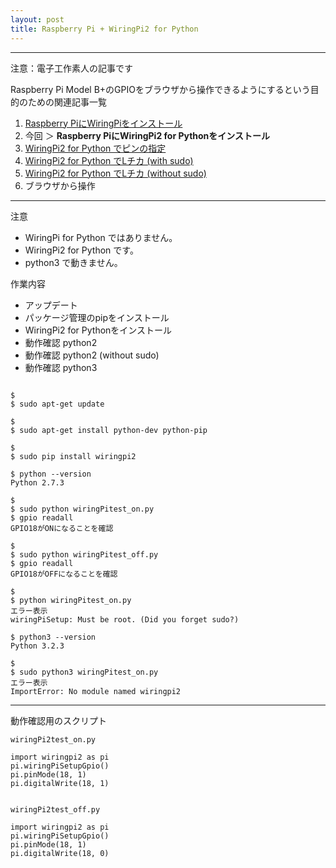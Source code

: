 ```yaml
---
layout: post
title: Raspberry Pi + WiringPi2 for Python
---
```


------------------------------------
注意：電子工作素人の記事です

Raspberry Pi Model B+のGPIOをブラウザから操作できるようにするという目的のための関連記事一覧

1. [Raspberry PiにWiringPiをインストール](../000000/)
2. 今回 ＞ __Raspberry PiにWiringPi2 for Pythonをインストール__
3. [WiringPi2 for Python でピンの指定](../000002/)
4. [WiringPi2 for Python でLチカ (with sudo)](../000003/)
5. [WiringPi2 for Python でLチカ (without sudo)](../000004/)
6. ブラウザから操作

------------------------------------

注意

+ WiringPi for Python ではありません。
+ WiringPi2 for Python です。
+ python3 で動きません。

作業内容

+ アップデート
+ パッケージ管理のpipをインストール
+ WiringPi2 for Pythonをインストール
+ 動作確認 python2
+ 動作確認 python2 (without sudo)
+ 動作確認 python3

```

$
$ sudo apt-get update

$
$ sudo apt-get install python-dev python-pip

$
$ sudo pip install wiringpi2

$ python --version
Python 2.7.3

$
$ sudo python wiringPitest_on.py
$ gpio readall
GPIO18がONになることを確認

$
$ sudo python wiringPitest_off.py
$ gpio readall
GPIO18がOFFになることを確認

$
$ python wiringPitest_on.py
エラー表示
wiringPiSetup: Must be root. (Did you forget sudo?)

$ python3 --version
Python 3.2.3

$
$ sudo python3 wiringPitest_on.py
エラー表示
ImportError: No module named wiringpi2

```

------------------------------------
動作確認用のスクリプト

```
wiringPi2test_on.py

import wiringpi2 as pi
pi.wiringPiSetupGpio()
pi.pinMode(18, 1)
pi.digitalWrite(18, 1)


wiringPi2test_off.py

import wiringpi2 as pi
pi.wiringPiSetupGpio()
pi.pinMode(18, 1)
pi.digitalWrite(18, 0)

```
